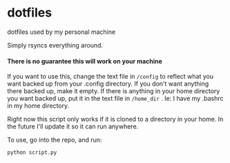 # dotfiles
dotfiles used by my personal machine

Simply rsyncs everything around.

#### There is no guarantee this will work on your machine

If you want to use this, change the text file in `/config` to reflect
what you want backed up from your .config directory. If you don't
want anything there backed up, make it empty. If there is anything in
your home directory you want backed up, put it in the text file in
`/home_dir` . Ie: I have my .bashrc in my home directory.

Right now this script only works if it is cloned to a directory in
your home. In the future I'll update it so it can run anywhere.

To use, go into the repo, and run:
```
python script.py
```
